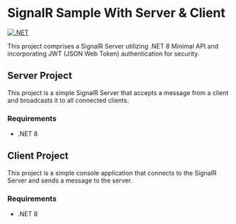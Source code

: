 # SignalR Sample With Server & Client
[![.NET](https://github.com/ouzdev/signalr-sample/actions/workflows/dotnet.yml/badge.svg)](https://github.com/ouzdev/signalr-sample/actions/workflows/dotnet.yml)

This project comprises a SignalR Server utilizing .NET 8 Minimal API and incorporating JWT (JSON Web Token) authentication for security.

## Server Project

This project is a simple SignalR Server that accepts a message from a client and broadcasts it to all connected clients.

### Requirements
- .NET 8

## Client Project

This project is a simple console application that connects to the SignalR Server and sends a message to the server.

### Requirements
- .NET 8
